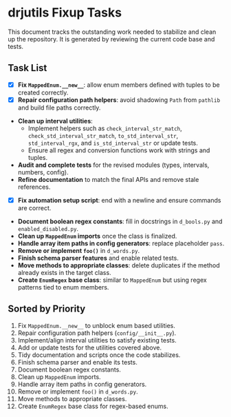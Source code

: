 # drjutils Fixup Tasks

This document tracks the outstanding work needed to stabilize and clean up the repository.
It is generated by reviewing the current code base and tests.

## Task List

- [x] **Fix `MappedEnum.__new__`**: allow enum members defined with tuples to be created correctly.
- [x] **Repair configuration path helpers**: avoid shadowing `Path` from `pathlib` and build file paths correctly.
- **Clean up interval utilities**:
  - Implement helpers such as `check_interval_str_match`, `check_std_interval_str_match`, `to_std_interval_str`, `std_interval_rgx`, and `is_std_interval_str` or update tests.
  - Ensure all regex and conversion functions work with strings and tuples.
- **Audit and complete tests** for the revised modules (types, intervals, numbers, config).
- **Refine documentation** to match the final APIs and remove stale references.
- [x] **Fix automation setup script**: end with a newline and ensure commands are correct.
- **Document boolean regex constants**: fill in docstrings in `d_bools.py` and `enabled_disabled.py`.
- **Clean up `MappedEnum` imports** once the class is finalized.
- **Handle array item paths in config generators**: replace placeholder `pass`.
- **Remove or implement `foo()`** in `d_words.py`.
- **Finish schema parser features** and enable related tests.
- **Move methods to appropriate classes**: delete duplicates if the method already exists in the target class.
- **Create `EnumRegex` base class**: similar to `MappedEnum` but using regex patterns tied to enum members.

## Sorted by Priority

1. Fix `MappedEnum.__new__` to unblock enum based utilities.
2. Repair configuration path helpers (`config/__init__.py`).
3. Implement/align interval utilities to satisfy existing tests.
4. Add or update tests for the utilities covered above.
5. Tidy documentation and scripts once the code stabilizes.
6. Finish schema parser and enable its tests.
7. Document boolean regex constants.
8. Clean up `MappedEnum` imports.
9. Handle array item paths in config generators.
10. Remove or implement `foo()` in `d_words.py`.
11. Move methods to appropriate classes.
12. Create `EnumRegex` base class for regex-based enums.
